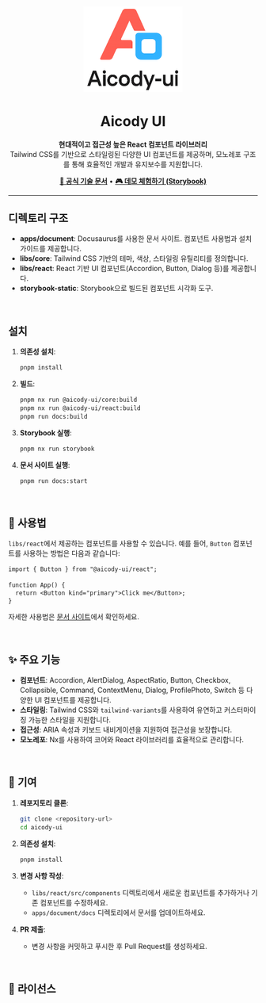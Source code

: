 <p align="center">
  <img src="apps/document/static/img/aicody-logo.png" alt="Aicody UI Logo" width="200"/>
</p>

<h1 align="center">Aicody UI</h1>

<p align="center">
  <strong>현대적이고 접근성 높은 React 컴포넌트 라이브러리</strong><br/>
  Tailwind CSS를 기반으로 스타일링된 다양한 UI 컴포넌트를 제공하며, 모노레포 구조를 통해 효율적인 개발과 유지보수를 지원합니다.
</p>

<p align="center">
  <a href="https://attainy.github.io/aicody-ui/"><strong>📘 공식 기술 문서</strong></a> •
  <a href="https://attainy.github.io/aicody-ui/storybook"><strong>🎮 데모 체험하기 (Storybook)</strong></a>
</p>

---

## 디렉토리 구조

- **apps/document**: Docusaurus를 사용한 문서 사이트. 컴포넌트 사용법과 설치 가이드를 제공합니다.
- **libs/core**: Tailwind CSS 기반의 테마, 색상, 스타일링 유틸리티를 정의합니다.
- **libs/react**: React 기반 UI 컴포넌트(Accordion, Button, Dialog 등)를 제공합니다.
- **storybook-static**: Storybook으로 빌드된 컴포넌트 시각화 도구.

<br/>

## 설치

1. **의존성 설치**:

   ```bash
   pnpm install
   ```

2. **빌드**:

   ```bash
   pnpm nx run @aicody-ui/core:build
   pnpm nx run @aicody-ui/react:build
   pnpm run docs:build
   ```

3. **Storybook 실행**:

   ```bash
   pnpm nx run storybook
   ```

4. **문서 사이트 실행**:
   ```bash
   pnpm run docs:start
   ```
<br/>

## 🎨 사용법

`libs/react`에서 제공하는 컴포넌트를 사용할 수 있습니다. 예를 들어, `Button` 컴포넌트를 사용하는 방법은 다음과 같습니다:

```tsx
import { Button } from "@aicody-ui/react";

function App() {
  return <Button kind="primary">Click me</Button>;
}
```

자세한 사용법은 [문서 사이트](http://localhost:3000/aicody-ui)에서 확인하세요.

<br/>

## ✨ 주요 기능

- **컴포넌트**: Accordion, AlertDialog, AspectRatio, Button, Checkbox, Collapsible, Command, ContextMenu, Dialog, ProfilePhoto, Switch 등 다양한 UI 컴포넌트를 제공합니다.
- **스타일링**: Tailwind CSS와 `tailwind-variants`를 사용하여 유연하고 커스터마이징 가능한 스타일을 지원합니다.
- **접근성**: ARIA 속성과 키보드 내비게이션을 지원하여 접근성을 보장합니다.
- **모노레포**: Nx를 사용하여 코어와 React 라이브러리를 효율적으로 관리합니다.

<br/>

## 🤝 기여

1. **레포지토리 클론**:

   ```bash
   git clone <repository-url>
   cd aicody-ui
   ```

2. **의존성 설치**:

   ```bash
   pnpm install
   ```

3. **변경 사항 작성**:

   - `libs/react/src/components` 디렉토리에서 새로운 컴포넌트를 추가하거나 기존 컴포넌트를 수정하세요.
   - `apps/document/docs` 디렉토리에서 문서를 업데이트하세요.


4. **PR 제출**:
   - 변경 사항을 커밋하고 푸시한 후 Pull Request를 생성하세요.

<br/>

## 📜 라이선스

